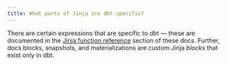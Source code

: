 ```yaml
---
title: What parts of Jinja are dbt-specific?
---
```


There are certain expressions that are specific to dbt — these are documented in the [Jinja function reference](https://docs.getdbt.com/reference/dbt-jinja-functions) section of these docs. Further, docs blocks, snapshots, and <Term id="materialization">materializations</Term> are custom Jinja _blocks_ that exist only in dbt.
